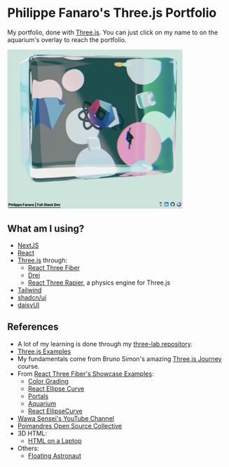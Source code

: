 # Philippe Fanaro's Three.js Portfolio

My portfolio, done with [Three.js](https://threejs.org/). You can just click on my name to on the aquarium's overlay to reach the portfolio.

<img alt="three.js portfolio screenshot" width="400px" src="public/Portfolio_Screenshot.png"/>

## What am I using?

- [NextJS](https://nextjs.org/)
- [React](https://react.dev/)
- [Three.js](https://threejs.org/) through:
  - [React Three Fiber](https://docs.pmnd.rs/react-three-fiber/getting-started/introduction)
  - [Drei](https://github.com/pmndrs/drei)
  - [React Three Rapier](https://github.com/pmndrs/react-three-rapier), a physics engine for Three.js
- [Tailwind](https://tailwindcss.com/)
- [shadcn/ui](https://ui.shadcn.com/)
- [daisyUI](https://daisyui.com/)

## References

- A lot of my learning is done through my [three-lab repository](https://github.com/psygo/three-lab).
- [Three.js Examples](https://threejs.org/examples/#webgl_animation_keyframes)
- My fundamentals come from Bruno Simon's amazing [Three.js Journey](https://threejs-journey.com/) course.
- From [React Three Fiber's Showcase Examples](https://docs.pmnd.rs/react-three-fiber/getting-started/examples):
  - [Color Grading](https://codesandbox.io/p/sandbox/color-grading-wvgxp?file=%2Fsrc%2FApp.js)
  - [React Ellipse Curve](https://codesandbox.io/p/sandbox/react-ellipsecurve-xzi6ps?file=%2Fsrc%2FApp.js)
  - [Portals](https://codesandbox.io/p/sandbox/portals-ik11ln?file=%2Fsrc%2FApp.js)
  - [Aquarium](https://codesandbox.io/p/sandbox/aquarium-n7jf0f?file=%2Fsrc%2Findex.js%3A33%2C31)
  - [React EllipseCurve](https://codesandbox.io/p/sandbox/react-ellipsecurve-forked-vwdmx8?file=%2Fsrc%2FApp.js%3A39%2C20)
- [Wawa Sensei's YouTube Channel](https://www.youtube.com/@WawaSensei)
- [Poimandres Open Source Collective](https://github.com/pmndrs)
- 3D HTML:
  - [HTML on a Laptop](https://codesandbox.io/p/sandbox/mixing-html-and-webgl-w-occlusion-9keg6?file=%2Fsrc%2FApp.js%3A32%2C20)
- Others:
  - [Floating Astronaut](https://codesandbox.io/p/sandbox/backdrop-and-cables-2ij9u?file=%2Fsrc%2FApp.js)
